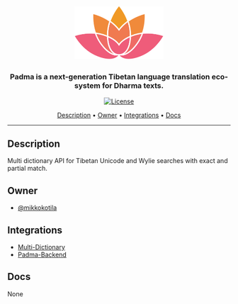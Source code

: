 <h1 align="center">
  <br>
  <a href="http://eka.to"><img src="https://raw.githubusercontent.com/Lotus-King-Research/Home/main/Assets/Images/Lotus-King-Research-Logo-Transparent.png" alt="Lotus King Research" width="200"></a>
  <br>
</h1>

<h3 align="center">Padma is a next-generation Tibetan language translation eco-system for Dharma texts. </h3>

<p align="center">
  
  <a href="https://mirrors.creativecommons.org/presskit/buttons/88x31/png/by-sa.png">
    <img width=150px src="https://upload.wikimedia.org/wikipedia/commons/thumb/1/12/Cc-by-nc-sa_icon.svg/1280px-Cc-by-nc-sa_icon.svg.png" alt="License">
  </a>
</p>

<p align="center">
  <a href="#description">Description</a> •
  <a href="#owner">Owner</a> •
  <a href="#integrations">Integrations</a> •
  <a href="#docs">Docs</a>
</p>
<hr>

## Description

Multi dictionary API for Tibetan Unicode and Wylie searches with exact and partial match.

## Owner

- [@mikkokotila](https://github.com/mikkokotila)

## Integrations

- [Multi-Dictionary](https://github.com/Lotus-King-Research/Padma-Dictionary-Data)
- [Padma-Backend](https://github.com/Lotus-King-Research/Padma-Frontend/)

## Docs

None
